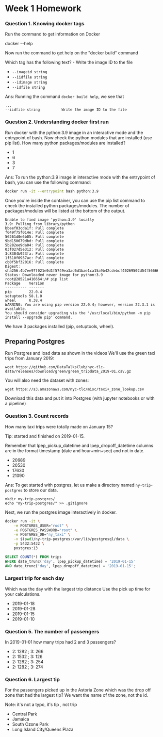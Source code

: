 # Week 1 Homework

### Question 1. Knowing docker tags

Run the command to get information on Docker

docker --help

Now run the command to get help on the "docker build" command

Which tag has the following text? - Write the image ID to the file

* `--imageid string`
* `--iidfile string`
* `--idimage string`
* `--idfile string`

Ans: Running the command `docker build help`, we see that
```
...
--iidfile string          Write the image ID to the file
```

### Question 2. Understanding docker first run

Run docker with the python:3.9 image in an interactive mode and the entrypoint of bash. Now check the python modules that are installed (use pip list). How many python packages/modules are installed?

* 1
* 6
* 3
* 7

Ans: To run the python:3.9 image in interactive mode with the entrypoint of bash, you can use the following command:

```sh
docker run -it --entrypoint bash python:3.9
```

Once you're inside the container, you can use the pip list command to check the installed python packages/modules. The number of packages/modules will be listed at the bottom of the output.

```
Unable to find image 'python:3.9' locally
3.9: Pulling from library/python
bbeef03cda1f: Pull complete 
f049f75f014e: Pull complete 
56261d0e6b05: Pull complete 
9bd150679dbd: Pull complete 
5b282ee9da04: Pull complete 
03f027d5e312: Pull complete 
3c8304b923fa: Pull complete 
1f510f0937ac: Pull complete 
cb0f5bf32016: Pull complete 
Digest: sha256:4b7ee97f021e0d1f5749ea3ad6d1bae1ca15a9b42cdebcf40269502d54f56666
Status: Downloaded newer image for python:3.9
root@28521a416664:/# pip list
Package    Version
---------- -------
pip        22.0.4
setuptools 58.1.0
wheel      0.38.4
WARNING: You are using pip version 22.0.4; however, version 22.3.1 is available.
You should consider upgrading via the '/usr/local/bin/python -m pip install --upgrade pip' command.
```

We have 3 packages installed (pip, setuptools, wheel).

## Preparing Postgres

Run Postgres and load data as shown in the videos We'll use the green taxi trips from January 2019:
```
wget https://github.com/DataTalksClub/nyc-tlc-data/releases/download/green/green_tripdata_2019-01.csv.gz
```
You will also need the dataset with zones:
```
wget https://s3.amazonaws.com/nyc-tlc/misc/taxi+_zone_lookup.csv
```
Download this data and put it into Postgres (with jupyter notebooks or with a pipeline)

### Question 3. Count records

How many taxi trips were totally made on January 15?

Tip: started and finished on 2019-01-15.

Remember that lpep_pickup_datetime and lpep_dropoff_datetime columns are in the format timestamp (date and hour+min+sec) and not in date.

* 20689
* 20530
* 17630
* 21090

Ans: To get started with postgres, let us make a directory named `ny-trip-postgres` to store our data.

```
mkdir ny-trip-postgres/
echo "ny-trip-postgres/" >> .gitignore
```

Next, we run the postgres image interactively in docker.

```sh
docker run -it \
    -e POSTGRES_USER="root" \
    -e POSTGRES_PASSWORD="root" \
    -e POSTGRES_DB="ny_taxi" \
    -v $(pwd)/ny-trip-postgres:/var/lib/postgresql/data \
    -p 5432:5432 \
    postgres:13
```

```sql
SELECT COUNT(*) FROM trips
WHERE date_trunc('day', lpep_pickup_datetime) = '2019-01-15'
AND date_trunc('day', lpep_dropoff_datetime) = '2019-01-15';
```

### Largest trip for each day
Which was the day with the largest trip distance Use the pick up time for your calculations.

* 2019-01-18
* 2019-01-28
* 2019-01-15
* 2019-01-10

### Question 5. The number of passengers

In 2019-01-01 how many trips had 2 and 3 passengers?

* 2: 1282 ; 3: 266
* 2: 1532 ; 3: 126
* 2: 1282 ; 3: 254
* 2: 1282 ; 3: 274

### Question 6. Largest tip

For the passengers picked up in the Astoria Zone which was the drop off zone that had the largest tip? We want the name of the zone, not the id.

Note: it's not a typo, it's tip , not trip

* Central Park
* Jamaica
* South Ozone Park
* Long Island City/Queens Plaza
